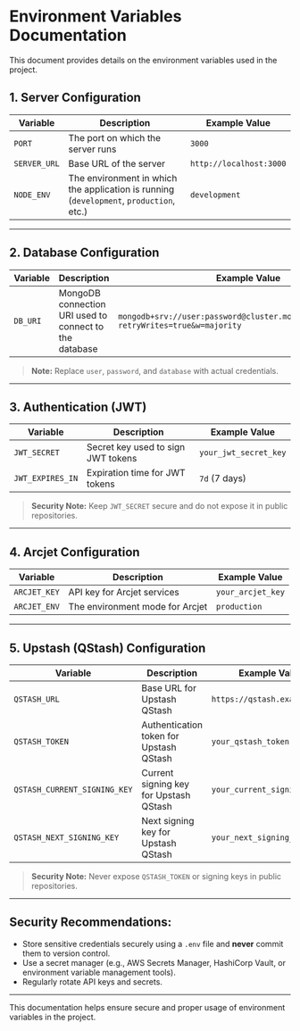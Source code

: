 # Environment Variables Documentation

This document provides details on the environment variables used in the project.

## 1. **Server Configuration**
| Variable   | Description                      | Example Value |
|------------|----------------------------------|--------------|
| `PORT`     | The port on which the server runs | `3000`       |
| `SERVER_URL` | Base URL of the server | `http://localhost:3000` |
| `NODE_ENV` | The environment in which the application is running (`development`, `production`, etc.) | `development` |

---

## 2. **Database Configuration**
| Variable   | Description                          | Example Value |
|------------|--------------------------------------|--------------|
| `DB_URI`   | MongoDB connection URI used to connect to the database | `mongodb+srv://user:password@cluster.mongodb.net/database?retryWrites=true&w=majority` |

> **Note:** Replace `user`, `password`, and `database` with actual credentials.

---

## 3. **Authentication (JWT)**
| Variable   | Description                          | Example Value |
|------------|--------------------------------------|--------------|
| `JWT_SECRET` | Secret key used to sign JWT tokens | `your_jwt_secret_key` |
| `JWT_EXPIRES_IN` | Expiration time for JWT tokens | `7d` (7 days) |

> **Security Note:** Keep `JWT_SECRET` secure and do not expose it in public repositories.

---

## 4. **Arcjet Configuration**
| Variable   | Description                      | Example Value |
|------------|----------------------------------|--------------|
| `ARCJET_KEY` | API key for Arcjet services | `your_arcjet_key` |
| `ARCJET_ENV` | The environment mode for Arcjet | `production` |

---

## 5. **Upstash (QStash) Configuration**
| Variable   | Description                          | Example Value |
|------------|--------------------------------------|--------------|
| `QSTASH_URL` | Base URL for Upstash QStash | `https://qstash.example.com` |
| `QSTASH_TOKEN` | Authentication token for Upstash QStash | `your_qstash_token` |
| `QSTASH_CURRENT_SIGNING_KEY` | Current signing key for Upstash QStash | `your_current_signing_key` |
| `QSTASH_NEXT_SIGNING_KEY` | Next signing key for Upstash QStash | `your_next_signing_key` |

> **Security Note:** Never expose `QSTASH_TOKEN` or signing keys in public repositories.

---

## **Security Recommendations:**
- Store sensitive credentials securely using a `.env` file and **never** commit them to version control.
- Use a secret manager (e.g., AWS Secrets Manager, HashiCorp Vault, or environment variable management tools).
- Regularly rotate API keys and secrets.

---

This documentation helps ensure secure and proper usage of environment variables in the project.

